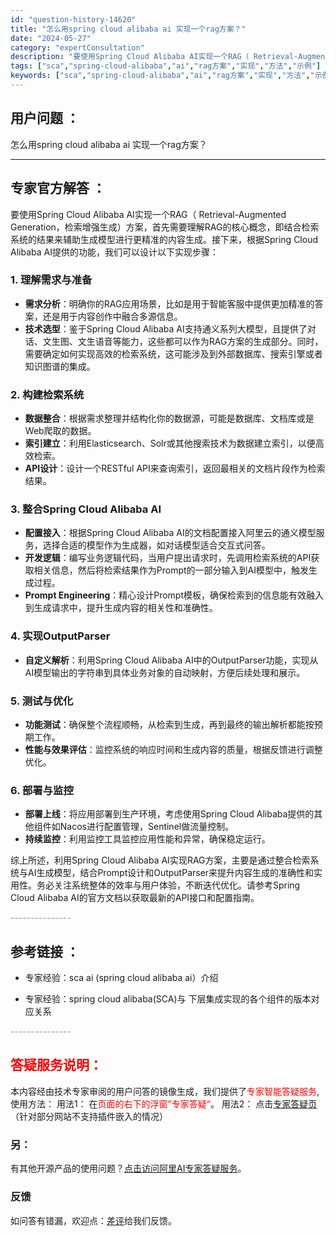 ```yaml
---
id: "question-history-14620"
title: "怎么用spring cloud alibaba ai 实现一个rag方案？"
date: "2024-05-27"
category: "expertConsultation"
description: "要使用Spring Cloud Alibaba AI实现一个RAG（ Retrieval-Augmented Generation，检索增强生成）方案，首先需要理解RAG的核心概念，即结合检索系统的结果来辅助生成模型进行更精准的内容生成。接下来，根据Spring Cloud Alibaba AI提供"
tags: ["sca","spring-cloud-alibaba","ai","rag方案","实现","方法","示例"]
keywords: ["sca","spring-cloud-alibaba","ai","rag方案","实现","方法","示例"]
---
```


## 用户问题 ： 
 怎么用spring cloud alibaba ai 实现一个rag方案？  

---------------
## 专家官方解答 ：

要使用Spring Cloud Alibaba AI实现一个RAG（ Retrieval-Augmented Generation，检索增强生成）方案，首先需要理解RAG的核心概念，即结合检索系统的结果来辅助生成模型进行更精准的内容生成。接下来，根据Spring Cloud Alibaba AI提供的功能，我们可以设计以下实现步骤：

### 1. 理解需求与准备
- **需求分析**：明确你的RAG应用场景，比如是用于智能客服中提供更加精准的答案，还是用于内容创作中融合多源信息。
- **技术选型**：鉴于Spring Cloud Alibaba AI支持通义系列大模型，且提供了对话、文生图、文生语音等能力，这些都可以作为RAG方案的生成部分。同时，需要确定如何实现高效的检索系统，这可能涉及到外部数据库、搜索引擎或者知识图谱的集成。

### 2. 构建检索系统
- **数据整合**：根据需求整理并结构化你的数据源，可能是数据库、文档库或是Web爬取的数据。
- **索引建立**：利用Elasticsearch、Solr或其他搜索技术为数据建立索引，以便高效检索。
- **API设计**：设计一个RESTful API来查询索引，返回最相关的文档片段作为检索结果。

### 3. 整合Spring Cloud Alibaba AI
- **配置接入**：根据Spring Cloud Alibaba AI的文档配置接入阿里云的通义模型服务，选择合适的模型作为生成器，如对话模型适合交互式问答。
- **开发逻辑**：编写业务逻辑代码，当用户提出请求时，先调用检索系统的API获取相关信息，然后将检索结果作为Prompt的一部分输入到AI模型中，触发生成过程。
- **Prompt Engineering**：精心设计Prompt模板，确保检索到的信息能有效融入到生成请求中，提升生成内容的相关性和准确性。

### 4. 实现OutputParser
- **自定义解析**：利用Spring Cloud Alibaba AI中的OutputParser功能，实现从AI模型输出的字符串到具体业务对象的自动映射，方便后续处理和展示。

### 5. 测试与优化
- **功能测试**：确保整个流程顺畅，从检索到生成，再到最终的输出解析都能按预期工作。
- **性能与效果评估**：监控系统的响应时间和生成内容的质量，根据反馈进行调整优化。

### 6. 部署与监控
- **部署上线**：将应用部署到生产环境，考虑使用Spring Cloud Alibaba提供的其他组件如Nacos进行配置管理，Sentinel做流量控制。
- **持续监控**：利用监控工具监控应用性能和异常，确保稳定运行。

综上所述，利用Spring Cloud Alibaba AI实现RAG方案，主要是通过整合检索系统与AI生成模型，结合Prompt设计和OutputParser来提升内容生成的准确性和实用性。务必关注系统整体的效率与用户体验，不断迭代优化。请参考Spring Cloud Alibaba AI的官方文档以获取最新的API接口和配置指南。


<font color="#949494">---------------</font> 


## 参考链接 ：

* 专家经验：sca ai (spring cloud alibaba ai）介绍 
 
 * 专家经验：spring cloud alibaba(SCA)与 下层集成实现的各个组件的版本对应关系 


 <font color="#949494">---------------</font> 
 


## <font color="#FF0000">答疑服务说明：</font> 

本内容经由技术专家审阅的用户问答的镜像生成，我们提供了<font color="#FF0000">专家智能答疑服务</font>,使用方法：
用法1： 在<font color="#FF0000">页面的右下的浮窗”专家答疑“</font>。
用法2： 点击[专家答疑页](https://answer.opensource.alibaba.com/docs/intro)（针对部分网站不支持插件嵌入的情况）
### 另：


有其他开源产品的使用问题？[点击访问阿里AI专家答疑服务](https://answer.opensource.alibaba.com/docs/intro)。
### 反馈
如问答有错漏，欢迎点：[差评](https://ai.nacos.io/user/feedbackByEnhancerGradePOJOID?enhancerGradePOJOId=14621)给我们反馈。
